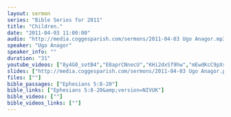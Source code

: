 ```yaml
---
layout: sermon
series: "Bible Series for 2011"
title: "Children."
date: "2011-04-03 11:00:00"
audio: "http://media.coggesparish.com/sermons/2011-04-03 Ugo Anagor.mp3"
speaker: "Ugo Anagor"
speaker_info: ""
duration: "31"
youtube_videos: ["8y4G0_sotB4","E8aprCNnecU","KHi2dxSf9hw","mEwdKcC9pXs","L8gsjvIU864","zk2riAGLLmA"]
slides: ["http://media.coggesparish.com/sermons/2011-04-03 Ugo Anagor.pdf"]
files: [""]
bible_passages: ["Ephesians 5:8-20"]
bible_links: ["Ephesians 5:8-20&amp;version=NIVUK"]
bible_videos: [""]
bible_videos_links: [""]
---
```

